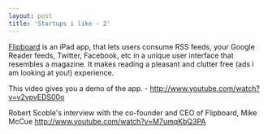 ```yaml
---
layout: post
title: 'Startups i like - 2'
---
```


<a target="_blank" href="http://flipboard.com/">Flipboard</a> is an iPad app, that lets users consume RSS feeds, your Google Reader feeds, Twitter, Facebook, etc in a unique user interface that resembles a magazine. It makes reading a pleasant and clutter free (ads i am looking at you!) experience.

This video gives you a demo of the app. - <a href="http://www.youtube.com/watch?v=v2vpvEDS00o">http://www.youtube.com/watch?v=v2vpvEDS00o</a>

Robert Scoble's interview with the co-founder and CEO of Flipboard, Mike McCue <a target="_blank" href="http://www.youtube.com/watch?v=M7umqKbQ3PA">http://www.youtube.com/watch?v=M7umqKbQ3PA</a>
